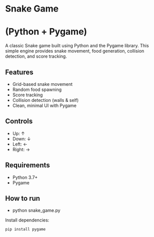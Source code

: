 # Snake Game
# (Python + Pygame)

A classic Snake game built using Python and the Pygame library. This simple engine provides snake movement, food generation, collision detection, and score tracking.

## Features

- Grid-based snake movement
- Random food spawning
- Score tracking
- Collision detection (walls & self)
- Clean, minimal UI with Pygame

## Controls
- Up: ↑
- Down: ↓
- Left: ←
- Right: →

## Requirements

- Python 3.7+
- Pygame

## How to run
- python snake_game.py

Install dependencies:

```bash
pip install pygame